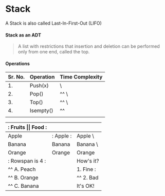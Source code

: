 # Stack

A Stack is also called Last-In-First-Out (LIFO)

#### Stack as an ADT
> A list with restrictions that insertion and deletion can be performed only from one end, called the top.

#### Operations
| Sr. No. | Operation | Time Complexity |
| --- | --- | --- |
|1. | Push(x) |   \
|2. | Pop() |^^   \
|3. | Top() |^^   \
|4. | Isempty() |^^   |
| |

| :        Fruits \|\| Food       : |||
| :--------- | :-------- | :--------  |
| Apple      | : Apple : | Apple      \
| Banana     |   Banana  | Banana     \
| Orange     |   Orange  | Orange     |
| :   Rowspan is 4    : || How's it?  |
|^^    A. Peach         ||   1. Fine :|
|^^    B. Orange        ||^^ 2. Bad   |
|^^    C. Banana        ||  It's OK!  |
